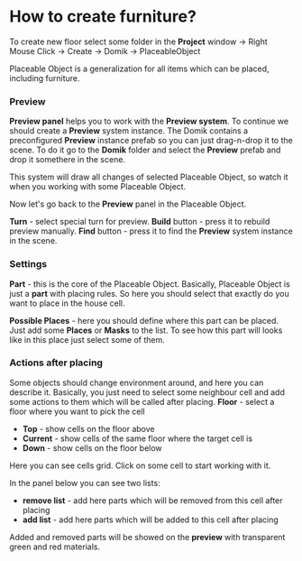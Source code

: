 # How to create furniture?
To create new floor select some folder in the **Project** window -> Right Mouse Click -> Create -> Domik -> PlaceableObject

Placeable Object is a generalization for all items which can be placed, including furniture.

### Preview
**Preview panel** helps you to work with the **Preview system**.
To continue we should create a **Preview** system instance. 
The Domik contains a preconfigured **Preview** instance prefab so you can just drag-n-drop it to the scene. To do it go to the **Domik** folder and select the **Preview** prefab and drop it somethere in the scene.

This system will draw all changes of selected Placeable Object, so watch it when you working with some Placeable Object.

Now let's go back to the **Preview** panel in the Placeable Object.

**Turn** - select special turn for preview.
**Build** button - press it to rebuild preview manually.
**Find** button - press it to find the **Preview** system instance in the scene.

### Settings
**Part** - this is the core of the Placeable Object. Basically, Placeable Object is just a **part** with placing rules. So here you should select that exactly do you want to place in the house cell.

**Possible Places** - here you should define where this part can be placed. 
Just add some **Places** or **Masks** to the list.
To see how this part will looks like in this place just select some of them.

### Actions after placing
Some objects should change environment around, and here you can describe it.
Basically, you just need to select some neighbour cell and add some actions to them which will be called after placing.
**Floor** - select a floor where you want to pick the cell
- **Top** - show cells on the floor above
- **Current** - show cells of the same floor where the target cell is
- **Down** - show cells on the floor below

Here you can see cells grid. Click on some cell to start working with it.

In the panel below you can see two lists:
- **remove list** - add here parts which will be removed from this cell after placing
- **add list** - add here parts which will be added to this cell after placing

Added and removed parts will be showed on the **preview** with transparent green and red materials.